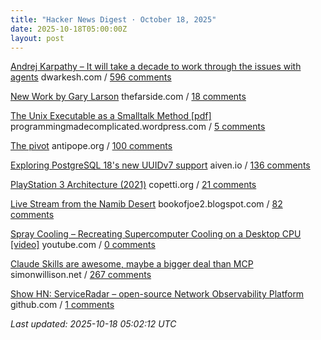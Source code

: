 ```yaml
---
title: "Hacker News Digest · October 18, 2025"
date: 2025-10-18T05:00:00Z
layout: post
---
```


[Andrej Karpathy – It will take a decade to work through the issues with agents](https://www.dwarkesh.com/p/andrej-karpathy)  dwarkesh.com / [596 comments](https://news.ycombinator.com/item?id=45619329)

[New Work by Gary Larson](https://www.thefarside.com/new-stuff)  thefarside.com / [18 comments](https://news.ycombinator.com/item?id=45622365)

[The Unix Executable as a Smalltalk Method [pdf]](https://programmingmadecomplicated.wordpress.com/wp-content/uploads/2025/10/onward25-jakubovic.pdf)  programmingmadecomplicated.wordpress.com / [5 comments](https://news.ycombinator.com/item?id=45623917)

[The pivot](https://www.antipope.org/charlie/blog-static/2025/10/the-pivot-1.html)  antipope.org / [100 comments](https://news.ycombinator.com/item?id=45621074)

[Exploring PostgreSQL 18's new UUIDv7 support](https://aiven.io/blog/exploring-postgresql-18-new-uuidv7-support)  aiven.io / [136 comments](https://news.ycombinator.com/item?id=45593358)

[PlayStation 3 Architecture (2021)](https://www.copetti.org/writings/consoles/playstation-3)  copetti.org / [21 comments](https://news.ycombinator.com/item?id=45576536)

[Live Stream from the Namib Desert](https://bookofjoe2.blogspot.com/2025/10/live-stream-from-namib-desert.html)  bookofjoe2.blogspot.com / [82 comments](https://news.ycombinator.com/item?id=45615931)

[Spray Cooling – Recreating Supercomputer Cooling on a Desktop CPU [video]](https://www.youtube.com/watch?v=yEBSuk20gvc)  youtube.com / [0 comments](https://news.ycombinator.com/item?id=45559003)

[Claude Skills are awesome, maybe a bigger deal than MCP](https://simonwillison.net/2025/Oct/16/claude-skills/)  simonwillison.net / [267 comments](https://news.ycombinator.com/item?id=45619537)

[Show HN: ServiceRadar – open-source Network Observability Platform](https://github.com/carverauto/serviceradar)  github.com / [1 comments](https://news.ycombinator.com/item?id=45624186)


_Last updated: 2025-10-18 05:02:12 UTC_
